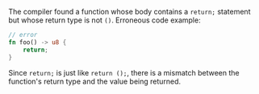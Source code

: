 The compiler found a function whose body contains a `return;` statement but
whose return type is not `()`.
Erroneous code example:
```rust
// error
fn foo() -> u8 {
    return;
}
```
Since `return;` is just like `return ();`, there is a mismatch between the
function's return type and the value being returned.
